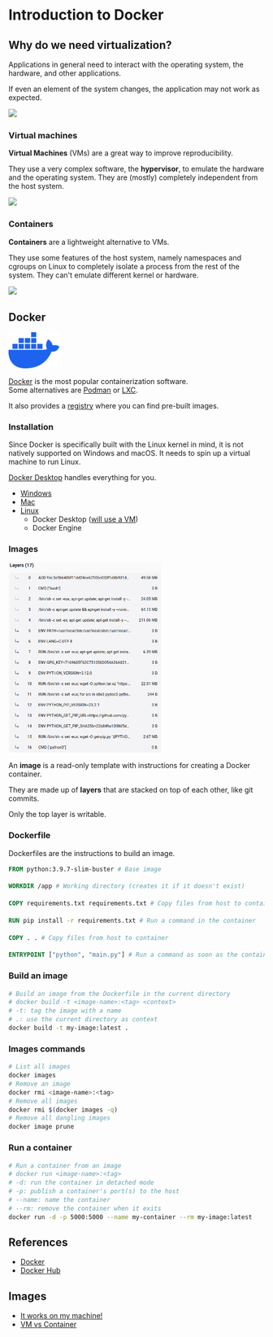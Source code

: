 # Introduction to Docker

<!-- New section -->

## Why do we need virtualization?

Applications in general need to interact with the operating system, the hardware, and other applications.

If even an element of the system changes, the application may not work as expected.

<!-- .element: class="fragment" -->

<a target="_blank" href="https://www.redbubble.com/i/magnet/Shrug-It-Works-On-My-Machine-Funny-Programmer-Excuse-programming-meme-by-ProgrammingMeme/65289679.TBCTK">
    <img src="https://ih1.redbubble.net/image.1939881725.9679/st,small,845x845-pad,1000x1000,f8f8f8.u2.jpg" width="300px" /></img>
</a>

<!-- .element: class="fragment" -->

<!-- New subsection -->

### Virtual machines

**Virtual Machines** (VMs) are a great way to improve reproducibility.

They use a very complex software, the **hypervisor**, to emulate the hardware and the operating system.
They are (mostly) completely independent from the host system.

<!-- .element: class="fragment" -->

<a target="_blank" href="https://www.docker.com/resources/what-container/">
    <img src="https://www.docker.com/wp-content/uploads/2021/11/container-vm-whatcontainer_2.png" width="300px" /></img>
</a>

<!-- .element: class="fragment" -->

<!-- New subsection -->

### Containers

**Containers** are a lightweight alternative to VMs.

They use some features of the host system, namely namespaces and cgroups on Linux to completely isolate a process from the rest of the system.
They can't emulate different kernel or hardware.

<!-- .element: class="fragment" -->

<a target="_blank" href="https://www.docker.com/resources/what-container/">
    <img src="https://www.docker.com/wp-content/uploads/2021/11/docker-containerized-appliction-blue-border_2.png" width="300px" /></img>
</a>

<!-- .element: class="fragment" -->

<!-- New section -->

## Docker

<div class="cols">

<a target="_blank" href="https://www.docker.com">
    <img src="./img/docker-logo.svg" width="100px" /></img>
</a>

[Docker](https://www.docker.com) is the most popular containerization software.  
Some alternatives are [Podman](https://podman.io/) or [LXC](https://linuxcontainers.org/).

</div>

It also provides a [registry](https://hub.docker.com/) where you can find pre-built images.

<!-- New subsection -->

### Installation

Since Docker is specifically built with the Linux kernel in mind, it is not natively supported on Windows and macOS.
It needs to spin up a virtual machine to run Linux.

[Docker Desktop](https://www.docker.com/products/docker-desktop) handles everything for you.

<!-- .element: class="fragment" -->

- [Windows](https://docs.docker.com/docker-for-windows/install/)
- [Mac](https://docs.docker.com/docker-for-mac/install/)
- [Linux](https://docs.docker.com/engine/install/)
  - Docker Desktop ([will use a VM](https://docs.docker.com/desktop/faqs/linuxfaqs/))
  - Docker Engine

<!-- .element: class="fragment" -->

<!-- New subsection -->

### Images

<div class="cols">

<a target="_blank" href="https://hub.docker.com/layers/library/python/latest/images/sha256-5a2936b50ea64ce3e090c862d2482d5d90ed19ee2ceba5cf96ea171bd1dcba67?context=explore">
    <img src="./img/layers.png" width="300px" /></img>
</a>

<div>

An **image** is a read-only template with instructions for creating a Docker container.

They are made up of **layers** that are stacked on top of each other, like git commits.

<!-- .element: class="fragment" -->

Only the top layer is writable.

<!-- .element: class="fragment" -->

</div>

</div>

<!-- New subsection -->

### Dockerfile

Dockerfiles are the instructions to build an image.

```dockerfile
FROM python:3.9.7-slim-buster # Base image

WORKDIR /app # Working directory (creates it if it doesn't exist)

COPY requirements.txt requirements.txt # Copy files from host to container

RUN pip install -r requirements.txt # Run a command in the container

COPY . . # Copy files from host to container

ENTRYPOINT ["python", "main.py"] # Run a command as soon as the container starts
```

<!-- New subsection -->

### Build an image

```bash
# Build an image from the Dockerfile in the current directory
# docker build -t <image-name>:<tag> <context>
# -t: tag the image with a name
# .: use the current directory as context
docker build -t my-image:latest .
```

<!-- New subsection -->

### Images commands

```bash
# List all images
docker images
# Remove an image
docker rmi <image-name>:<tag>
# Remove all images
docker rmi $(docker images -q)
# Remove all dangling images
docker image prune
```

<!-- New subsection -->

### Run a container

```bash
# Run a container from an image
# docker run <image-name>:<tag>
# -d: run the container in detached mode
# -p: publish a container's port(s) to the host
# --name: name the container
# --rm: remove the container when it exits
docker run -d -p 5000:5000 --name my-container --rm my-image:latest
```

<!-- New subsection -->

<!-- New section -->

## References

- [Docker](https://www.docker.com/)
- [Docker Hub](https://hub.docker.com/)

<!-- New subsection -->

## Images

- [It works on my machine!](https://www.redbubble.com/i/magnet/Shrug-It-Works-On-My-Machine-Funny-Programmer-Excuse-programming-meme-by-ProgrammingMeme/65289679.TBCTK)
- [VM vs Container](https://www.docker.com/resources/what-container/)

